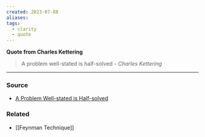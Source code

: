 ```yaml
---
created: 2023-07-08
aliases: 
tags:
  - clarity
  - quote
---
```

**Quote from Charles Kettering**

> A problem well-stated is half-solved 
> *- Charles Kettering*

---
### Source
- [A Problem Well-stated is Half-solved](https://www.levyinnovation.com/a-problem-well-stated-is-half-solved/)

### Related
- [[Feynman Technique]]